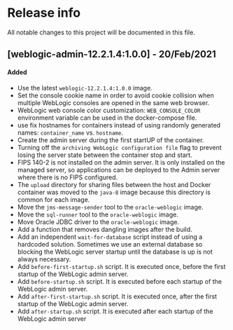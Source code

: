 # Release info

All notable changes to this project will be documented in this file.

## [weblogic-admin-12.2.1.4:1.0.0] - 20/Feb/2021
#### Added
* Use the latest `weblogic-12.2.1.4:1.0.0` image.
* Set the console cookie name in order to avoid cookie collision when multiple WebLogic consoles are opened in the same web browser.
* WebLogic web console color customization: `WEB_CONSOLE_COLOR` environment variable can be used in the docker-compose file.
* use fix hostnames for containers instead of using randomly generated names: `container_name` vs. `hostname`.
* Create the admin server during the first startUP of the container.
* Turning off the `archiving WebLogic configuration file` flag to prevent losing the server state between the container stop and start.
* FIPS 140-2 is not installed on the admin server. It is only installed on the managed server, so applications can be deployed to the Admin server where there is no FIPS configured.
* The `upload` directory for sharing files between the host and Docker container was moved to the `java-8` image because this directory is common for each image.
* Move the `jms-message-sender` tool to the `oracle-weblogic` image.
* Move the `sql-runner` tool to the `oracle-weblogic` image.
* Move Oracle JDBC driver to the `oracle-weblogic` image.
* Add a function that removes dangling images after the build.
* Add an independent `wait-for-database` script instead of using a hardcoded solution. Sometimes we use an external database so blocking the WebLogic server startup until the database is up is not always necessary.
* Add `before-first-startup.sh` script. It is executed once, before the first startup of the WebLogic admin server.
* Add `before-startup.sh` script. It is executed before each startup of the WebLogic admin server.
* Add `after-first-startup.sh` script. It is executed once, after the first startup of the WebLogic admin server.
* Add `after-startup.sh` script. It is executed after each startup of the WebLogic admin server
